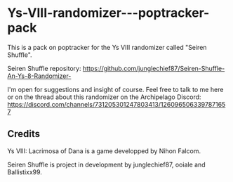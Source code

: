 # Ys-VIII-randomizer---poptracker-pack
This is a pack on poptracker for the Ys VIII randomizer called "Seiren Shuffle".

Seiren Shuffle repository: https://github.com/junglechief87/Seiren-Shuffle-An-Ys-8-Randomizer-

I'm open for suggestions and insight of course. Feel free to talk to me here or on the thread about this randomizer on the Archipelago Discord: https://discord.com/channels/731205301247803413/1260965063397871657


## Credits

Ys VIII: Lacrimosa of Dana is a game developped by Nihon Falcom.

Seiren Shuffle is project in development by junglechief87, ooiale and Ballistixx99.
